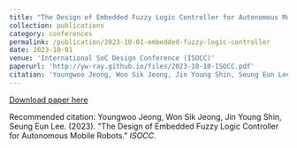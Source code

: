 ```yaml
---
title: "The Design of Embedded Fuzzy Logic Controller for Autonomous Mobile Robots"
collection: publications
category: conferences
permalink: /publication/2023-10-01-embedded-fuzzy-logic-controller
date: 2023-10-01
venue: 'International SoC Design Conference (ISOCC)'
paperurl: 'http://yw-ray.github.io/files/2023-10-10-ISOCC.pdf'
citation: 'Youngwoo Jeong, Won Sik Jeong, Jin Young Shin, Seung Eun Lee. (2023). &quot;The Design of Embedded Fuzzy Logic Controller for Autonomous Mobile Robots.&quot; <i>ISOCC</i>.'
---
```


<a href='http://yw-ray.github.io/files/2023-10-10-ISOCC.pdf'>Download paper here</a>

Recommended citation: Youngwoo Jeong, Won Sik Jeong, Jin Young Shin, Seung Eun Lee. (2023). "The Design of Embedded Fuzzy Logic Controller for Autonomous Mobile Robots." <i>ISOCC</i>.